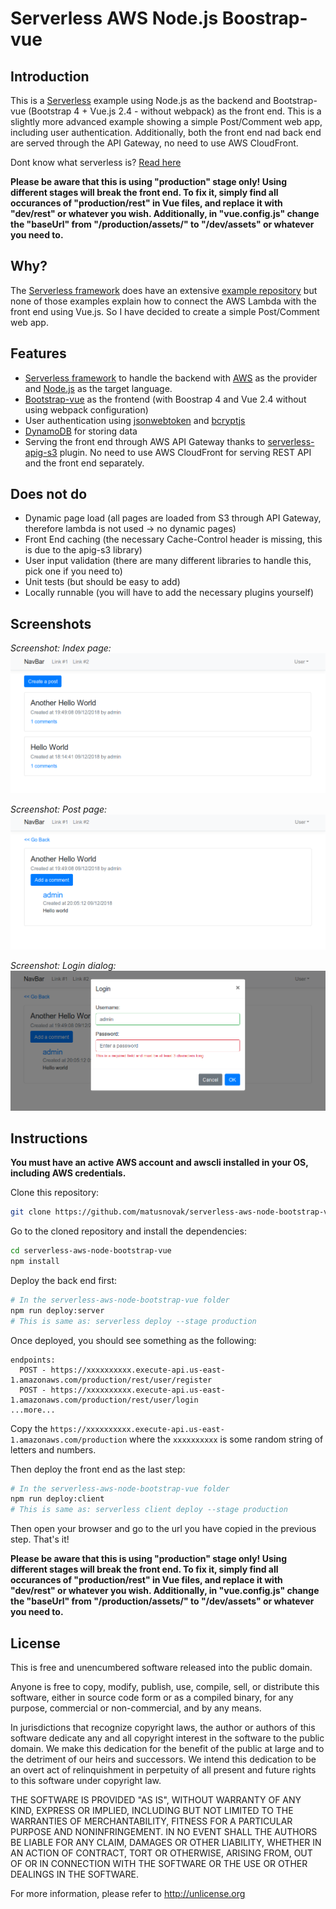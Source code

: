 # Serverless AWS Node.js Boostrap-vue

## Introduction

This is a [Serverless](https://serverless.com/) example using Node.js as the backend and Bootstrap-vue (Bootstrap 4 + Vue.js 2.4 - without webpack) as the front end. This is a slightly more advanced example showing a simple Post/Comment web app, including user authentication. Additionally, both the front end nad back end are served through the API Gateway, no need to use AWS CloudFront.

Dont know what serverless is? [Read here](https://serverless.com/)

**Please be aware that this is using "production" stage only! Using different stages will break the front end. To fix it, simply find all occurances of "production/rest" in Vue files, and replace it with "dev/rest" or whatever you wish. Additionally, in "vue.config.js" change the "baseUrl" from "/production/assets/" to "/dev/assets" or whatever you need to.**

## Why?

The [Serverless framework](https://serverless.com/) does have an extensive [example repository](https://github.com/serverless/examples) but none of those examples explain how to connect the AWS Lambda with the front end using Vue.js. So I have decided to create a simple Post/Comment web app.

## Features

* [Serverless framework](https://serverless.com/) to handle the backend with [AWS](https://aws.amazon.com/) as the provider and [Node.js](https://serverless.com/framework/docs/providers/aws/guide/quick-start/) as the target language.
* [Bootstrap-vue](https://bootstrap-vue.js.org/) as the frontend (with Boostrap 4 and Vue 2.4 without using webpack configuration)
* User authentication using [jsonwebtoken](https://www.npmjs.com/package/jsonwebtoken) and [bcryptjs](https://www.npmjs.com/package/bcryptjs)
* [DynamoDB](https://aws.amazon.com/dynamodb/) for storing data
* Serving the front end through AWS API Gateway thanks to [serverless-apig-s3](https://www.npmjs.com/package/serverless-apig-s3) plugin. No need to use AWS CloudFront for serving REST API and the front end separately.

## Does not do

* Dynamic page load (all pages are loaded from S3 through API Gateway, therefore lambda is not used -> no dynamic pages)
* Front End caching (the necessary Cache-Control header is missing, this is due to the apig-s3 library)
* User input validation (there are many different libraries to handle this, pick one if you need to)
* Unit tests (but should be easy to add)
* Locally runnable (you will have to add the necessary plugins yourself)

## Screenshots

*Screenshot: Index page:*
![screenshot](screenshots/Screenshot_20181209_201612.png)

*Screenshot: Post page:*
![screenshot](screenshots/Screenshot_20181209_201629.png)

*Screenshot: Login dialog:*
![screenshot](screenshots/Screenshot_20181209_201656.png)

## Instructions

**You must have an active AWS account and awscli installed in your OS, including AWS credentials.**

Clone this repository:

```bash
git clone https://github.com/matusnovak/serverless-aws-node-bootstrap-vue
```

Go to the cloned repository and install the dependencies:

```bash
cd serverless-aws-node-bootstrap-vue
npm install
```

Deploy the back end first:

```bash
# In the serverless-aws-node-bootstrap-vue folder
npm run deploy:server
# This is same as: serverless deploy --stage production
```

Once deployed, you should see something as the following:

```
endpoints:
  POST - https://xxxxxxxxxx.execute-api.us-east-1.amazonaws.com/production/rest/user/register
  POST - https://xxxxxxxxxx.execute-api.us-east-1.amazonaws.com/production/rest/user/login
...more...
```

Copy the `https://xxxxxxxxxx.execute-api.us-east-1.amazonaws.com/production` where the `xxxxxxxxxx` is some random string of letters and numbers.

Then deploy the front end as the last step:

```bash
# In the serverless-aws-node-bootstrap-vue folder
npm run deploy:client
# This is same as: serverless client deploy --stage production
```

Then open your browser and go to the url you have copied in the previous step. That's it!

**Please be aware that this is using "production" stage only! Using different stages will break the front end. To fix it, simply find all occurances of "production/rest" in Vue files, and replace it with "dev/rest" or whatever you wish. Additionally, in "vue.config.js" change the "baseUrl" from "/production/assets/" to "/dev/assets" or whatever you need to.**

## License

This is free and unencumbered software released into the public domain.

Anyone is free to copy, modify, publish, use, compile, sell, or
distribute this software, either in source code form or as a compiled
binary, for any purpose, commercial or non-commercial, and by any
means.

In jurisdictions that recognize copyright laws, the author or authors
of this software dedicate any and all copyright interest in the
software to the public domain. We make this dedication for the benefit
of the public at large and to the detriment of our heirs and
successors. We intend this dedication to be an overt act of
relinquishment in perpetuity of all present and future rights to this
software under copyright law.

THE SOFTWARE IS PROVIDED "AS IS", WITHOUT WARRANTY OF ANY KIND,
EXPRESS OR IMPLIED, INCLUDING BUT NOT LIMITED TO THE WARRANTIES OF
MERCHANTABILITY, FITNESS FOR A PARTICULAR PURPOSE AND NONINFRINGEMENT.
IN NO EVENT SHALL THE AUTHORS BE LIABLE FOR ANY CLAIM, DAMAGES OR
OTHER LIABILITY, WHETHER IN AN ACTION OF CONTRACT, TORT OR OTHERWISE,
ARISING FROM, OUT OF OR IN CONNECTION WITH THE SOFTWARE OR THE USE OR
OTHER DEALINGS IN THE SOFTWARE.

For more information, please refer to <http://unlicense.org>
